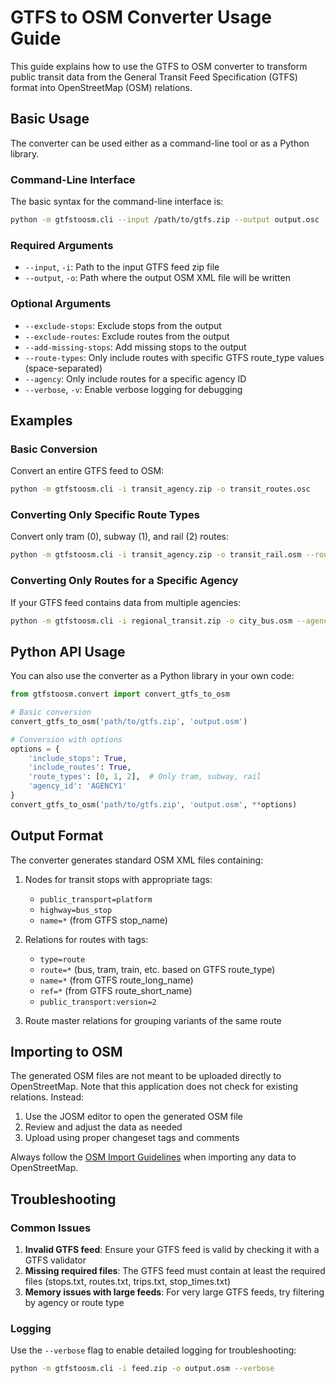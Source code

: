 # GTFS to OSM Converter Usage Guide

This guide explains how to use the GTFS to OSM converter to transform public transit data from the General Transit Feed Specification (GTFS) format into OpenStreetMap (OSM) relations.

## Basic Usage

The converter can be used either as a command-line tool or as a Python library.

### Command-Line Interface

The basic syntax for the command-line interface is:

```bash
python -m gtfstoosm.cli --input /path/to/gtfs.zip --output output.osc
```

### Required Arguments

- `--input`, `-i`: Path to the input GTFS feed zip file
- `--output`, `-o`: Path where the output OSM XML file will be written

### Optional Arguments

- `--exclude-stops`: Exclude stops from the output
- `--exclude-routes`: Exclude routes from the output
- `--add-missing-stops`: Add missing stops to the output
- `--route-types`: Only include routes with specific GTFS route_type values (space-separated)
- `--agency`: Only include routes for a specific agency ID
- `--verbose`, `-v`: Enable verbose logging for debugging

## Examples

### Basic Conversion

Convert an entire GTFS feed to OSM:

```bash
python -m gtfstoosm.cli -i transit_agency.zip -o transit_routes.osc
```

### Converting Only Specific Route Types

Convert only tram (0), subway (1), and rail (2) routes:

```bash
python -m gtfstoosm.cli -i transit_agency.zip -o transit_rail.osm --route-types 0 1 2
```

### Converting Only Routes for a Specific Agency

If your GTFS feed contains data from multiple agencies:

```bash
python -m gtfstoosm.cli -i regional_transit.zip -o city_bus.osm --agency CITYBUS
```

## Python API Usage

You can also use the converter as a Python library in your own code:

```python
from gtfstoosm.convert import convert_gtfs_to_osm

# Basic conversion
convert_gtfs_to_osm('path/to/gtfs.zip', 'output.osm')

# Conversion with options
options = {
    'include_stops': True,
    'include_routes': True,
    'route_types': [0, 1, 2],  # Only tram, subway, rail
    'agency_id': 'AGENCY1'
}
convert_gtfs_to_osm('path/to/gtfs.zip', 'output.osm', **options)
```

## Output Format

The converter generates standard OSM XML files containing:

1. Nodes for transit stops with appropriate tags:
   - `public_transport=platform`
   - `highway=bus_stop`
   - `name=*` (from GTFS stop_name)

2. Relations for routes with tags:
   - `type=route`
   - `route=*` (bus, tram, train, etc. based on GTFS route_type)
   - `name=*` (from GTFS route_long_name)
   - `ref=*` (from GTFS route_short_name)
   - `public_transport:version=2`

3. Route master relations for grouping variants of the same route

## Importing to OSM

The generated OSM files are not meant to be uploaded directly to OpenStreetMap. Note that this application does not check for existing relations. Instead:

1. Use the JOSM editor to open the generated OSM file
2. Review and adjust the data as needed
3. Upload using proper changeset tags and comments

Always follow the [OSM Import Guidelines](https://wiki.openstreetmap.org/wiki/Import/Guidelines) when importing any data to OpenStreetMap.

## Troubleshooting

### Common Issues

1. **Invalid GTFS feed**: Ensure your GTFS feed is valid by checking it with a GTFS validator
2. **Missing required files**: The GTFS feed must contain at least the required files (stops.txt, routes.txt, trips.txt, stop_times.txt)
3. **Memory issues with large feeds**: For very large GTFS feeds, try filtering by agency or route type

### Logging

Use the `--verbose` flag to enable detailed logging for troubleshooting:

```bash
python -m gtfstoosm.cli -i feed.zip -o output.osm --verbose
```
